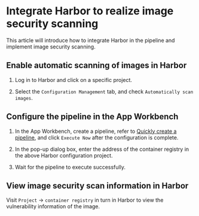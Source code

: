 # Integrate Harbor to realize image security scanning

This article will introduce how to integrate Harbor in the pipeline and implement image security scanning.

## Enable automatic scanning of images in Harbor

1. Log in to Harbor and click on a specific project.

    

2. Select the `Configuration Management` tab, and check `Automatically scan images`.

    

## Configure the pipeline in the App Workbench

1. In the App Workbench, create a pipeline, refer to [Quickly create a pipeline](deploypipline.md), and click `Execute Now` after the configuration is complete.

    

1. In the pop-up dialog box, enter the address of the container registry in the above Harbor configuration project.

    

1. Wait for the pipeline to execute successfully.

## View image security scan information in Harbor

Visit `Project` → `container registry` in turn in Harbor to view the vulnerability information of the image.

